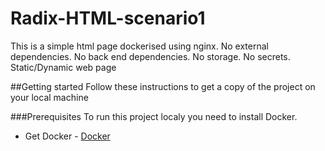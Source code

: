 # Radix-HTML-scenario1
This is a simple html page dockerised using nginx. No external dependencies. No back end dependencies. No storage. No secrets. Static/Dynamic web page 

##Getting started
Follow these instructions to get a copy of the project on your local machine

###Prerequisites
To run this project localy you need to install Docker.
* Get Docker - [Docker](https://docs.docker.com/install/)


